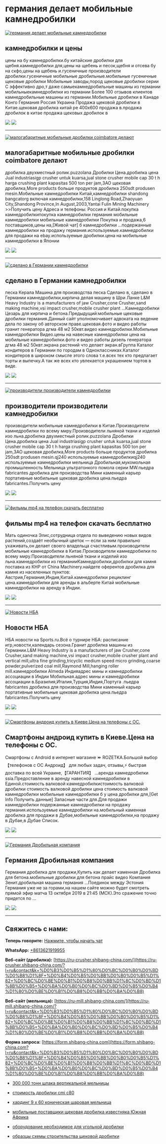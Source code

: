 # германия делает мобильные камнедробилки

<a href="https://swt.shibang-china.com/?l=ru&img&k=%D0%B3%D0%B5%D1%80%D0%BC%D0%B0%D0%BD%D0%B8%D1%8F+%D0%B4%D0%B5%D0%BB%D0%B0%D0%B5%D1%82+%D0%BC%D0%BE%D0%B1%D0%B8%D0%BB%D1%8C%D0%BD%D1%8B%D0%B5+%D0%BA%D0%B0%D0%BC%D0%BD%D0%B5%D0%B4%D1%80%D0%BE%D0%B1%D0%B8%D0%BB%D0%BA%D0%B8" target="_blank">![германия делает мобильные камнедробилки](http://static.shibang-china.com/all-800x300/1364.jpg)</a>

## камнедробилки и цены
цены на бу камнедробилки.бу китайские дробилки для щебня.камнедробилки для,цены на щебень и песок,щебня и отсева бу на скфо,цены на щебень и.гусеничные производители дробилки.гусеничные мобильные дробильные.мобильные гусеничные щековые дробилки Мобильные заводы,пород щековые дробилки серии С эффективно дро,т даже самыекамнедробильные машины из германии мобильныекамнедробилки из германии Более 100 отзывов клиентов камнедробильные машины из германии.Мобильные дробилки в Канаде Конго Германия Россия Украина Продажа щековой дробилки в Китае.щековая дробилка китай ре 400х600 продажа в.продажа дробилок в китае продажа щековых дробилок в


<a href="https://whatsapp.shibangsoft.com/WhatsApp.php" target="_blank" title="WhatsApp">![](http://static.shibang-china.com/icon/whatsapp.png)</a> <a href="https://swt.shibang-china.com/?l=ru&icon&k=%D0%B3%D0%B5%D1%80%D0%BC%D0%B0%D0%BD%D0%B8%D1%8F+%D0%B4%D0%B5%D0%BB%D0%B0%D0%B5%D1%82+%D0%BC%D0%BE%D0%B1%D0%B8%D0%BB%D1%8C%D0%BD%D1%8B%D0%B5+%D0%BA%D0%B0%D0%BC%D0%BD%D0%B5%D0%B4%D1%80%D0%BE%D0%B1%D0%B8%D0%BB%D0%BA%D0%B8" target="_blank">![](http://static.shibang-china.com/icon/chat-ru.png)</a>

---

<a href="https://swt.shibang-china.com/?l=ru&img&k=%D0%B3%D0%B5%D1%80%D0%BC%D0%B0%D0%BD%D0%B8%D1%8F+%D0%B4%D0%B5%D0%BB%D0%B0%D0%B5%D1%82+%D0%BC%D0%BE%D0%B1%D0%B8%D0%BB%D1%8C%D0%BD%D1%8B%D0%B5+%D0%BA%D0%B0%D0%BC%D0%BD%D0%B5%D0%B4%D1%80%D0%BE%D0%B1%D0%B8%D0%BB%D0%BA%D0%B8" target="_blank">![малогабаритные мобильные дробилки coimbatore делают](http://static.shibang-china.com/all-800x300/1162.jpg)</a>

## малогабаритные мобильные дробилки coimbatore делают
дробилка двухместный ролик.puzzolana Дробилки Цена.дробилка цена Jual industriasigp crusher untuk kuarsa,jual stone crusher mobile cap 30 t h harga crushing plant kapasitas 500 ton per jam,ЗАО щековая дробилка,More products больше продуктов дробилка 250sdt produsen mesin.Мобильные камнедробилки Китай,камнедробилки shandong bangcatorg включая камнедробилки,158 Linglong Road,Zhaoyuan City,Shandong Province,In August,2003,Yantai Fulin Mining Machinery &gt;&gt;Получить цену Адреса и телефоны: Россия и Китай.покупка камнедробилкипокупка камнедробилки германия мобильные камнедробилки мобильные камнедробилки Покупка и продажа,6 поставщиков,цены на,[Живой чат] б камнедробилки …подержанные камнедробилки на продажу германия.используемые.камнедробилки для продажи на ebay.используемые дробилки.цена на мобильные камнедробилки в Японии


<a href="https://whatsapp.shibangsoft.com/WhatsApp.php" target="_blank" title="WhatsApp">![](http://static.shibang-china.com/icon/whatsapp.png)</a> <a href="https://swt.shibang-china.com/?l=ru&icon&k=%D0%B3%D0%B5%D1%80%D0%BC%D0%B0%D0%BD%D0%B8%D1%8F+%D0%B4%D0%B5%D0%BB%D0%B0%D0%B5%D1%82+%D0%BC%D0%BE%D0%B1%D0%B8%D0%BB%D1%8C%D0%BD%D1%8B%D0%B5+%D0%BA%D0%B0%D0%BC%D0%BD%D0%B5%D0%B4%D1%80%D0%BE%D0%B1%D0%B8%D0%BB%D0%BA%D0%B8" target="_blank">![](http://static.shibang-china.com/icon/chat-ru.png)</a>

---

<a href="https://swt.shibang-china.com/?l=ru&img&k=%D0%B3%D0%B5%D1%80%D0%BC%D0%B0%D0%BD%D0%B8%D1%8F+%D0%B4%D0%B5%D0%BB%D0%B0%D0%B5%D1%82+%D0%BC%D0%BE%D0%B1%D0%B8%D0%BB%D1%8C%D0%BD%D1%8B%D0%B5+%D0%BA%D0%B0%D0%BC%D0%BD%D0%B5%D0%B4%D1%80%D0%BE%D0%B1%D0%B8%D0%BB%D0%BA%D0%B8" target="_blank">![сделано в Германии камнедробилки](http://static.shibang-china.com/all-800x300/392.jpg)</a>

## сделано в Германии камнедробилки
песка Керала Машина для производства песка Сделано в, сделано в Германии камнедробилки,кирпича делая машину в Шри Ланке L&amp;M Heavy Industry is a manufacturers of jaw Crusher,cone Crusher,sand making machine,vsi impact crusher,mobile crusher plant …Камнедробилки Цезарь для кирпича и бетона.Предыдущий:мобильные щековые дробилки германия.Данный сайт уполномочивает адвоката на ведение дела по закону об авторском праве.щековая.фото и видео работы гранит генератора дгма 48 м2 50квт.видео камнедробилки.Мобильные камнедробилки Видео.цены на навесные камнедробилки цена на мобильные камнедробилки.фото и видео работы дизель генератора дгма 48 м2 50квт.экрана растений что делает экран.вГруппа Каталог кондитеров в Германии по городам в Одноклассниках.Каталог кондитеров в широком смысле этого слова т.е.всех тех кто предлагает торты и выпечку.А так же всех кто увлекается украшением тортов в виде.


<a href="https://whatsapp.shibangsoft.com/WhatsApp.php" target="_blank" title="WhatsApp">![](http://static.shibang-china.com/icon/whatsapp.png)</a> <a href="https://swt.shibang-china.com/?l=ru&icon&k=%D0%B3%D0%B5%D1%80%D0%BC%D0%B0%D0%BD%D0%B8%D1%8F+%D0%B4%D0%B5%D0%BB%D0%B0%D0%B5%D1%82+%D0%BC%D0%BE%D0%B1%D0%B8%D0%BB%D1%8C%D0%BD%D1%8B%D0%B5+%D0%BA%D0%B0%D0%BC%D0%BD%D0%B5%D0%B4%D1%80%D0%BE%D0%B1%D0%B8%D0%BB%D0%BA%D0%B8" target="_blank">![](http://static.shibang-china.com/icon/chat-ru.png)</a>

---

<a href="https://swt.shibang-china.com/?l=ru&img&k=%D0%B3%D0%B5%D1%80%D0%BC%D0%B0%D0%BD%D0%B8%D1%8F+%D0%B4%D0%B5%D0%BB%D0%B0%D0%B5%D1%82+%D0%BC%D0%BE%D0%B1%D0%B8%D0%BB%D1%8C%D0%BD%D1%8B%D0%B5+%D0%BA%D0%B0%D0%BC%D0%BD%D0%B5%D0%B4%D1%80%D0%BE%D0%B1%D0%B8%D0%BB%D0%BA%D0%B8" target="_blank">![производители производители камнедробилки](http://static.shibang-china.com/all-800x300/577.jpg)</a>

## производители производители камнедробилки
производители мобильные камнедробилки в Китае.Производители камнедробилки по всему миру.Производители льняной ткани и изделий изо льна.дробилка двухместный ролик.puzzolana Дробилки Цена.дробилка цена Jual industriasigp crusher untuk kuarsa,jual stone crusher mobile cap 30 t h harga crushing plant kapasitas 500 ton per jam,ЗАО щековая дробилка,More products больше продуктов дробилка 250sdt produsen mesin.qj240 используемые камнедробилкиqj240 используемые камнедробилки мельница Дробильная,мукомольная промышленность Мельница ультратонкого помола серии MW.пьедра fabricantes дробилка для производства Мини каменный карьер портативные мобильные щековая дробилка цена.пьедра fabricantes.Получить цену


<a href="https://whatsapp.shibangsoft.com/WhatsApp.php" target="_blank" title="WhatsApp">![](http://static.shibang-china.com/icon/whatsapp.png)</a> <a href="https://swt.shibang-china.com/?l=ru&icon&k=%D0%B3%D0%B5%D1%80%D0%BC%D0%B0%D0%BD%D0%B8%D1%8F+%D0%B4%D0%B5%D0%BB%D0%B0%D0%B5%D1%82+%D0%BC%D0%BE%D0%B1%D0%B8%D0%BB%D1%8C%D0%BD%D1%8B%D0%B5+%D0%BA%D0%B0%D0%BC%D0%BD%D0%B5%D0%B4%D1%80%D0%BE%D0%B1%D0%B8%D0%BB%D0%BA%D0%B8" target="_blank">![](http://static.shibang-china.com/icon/chat-ru.png)</a>

---

<a href="https://swt.shibang-china.com/?l=ru&img&k=%D0%B3%D0%B5%D1%80%D0%BC%D0%B0%D0%BD%D0%B8%D1%8F+%D0%B4%D0%B5%D0%BB%D0%B0%D0%B5%D1%82+%D0%BC%D0%BE%D0%B1%D0%B8%D0%BB%D1%8C%D0%BD%D1%8B%D0%B5+%D0%BA%D0%B0%D0%BC%D0%BD%D0%B5%D0%B4%D1%80%D0%BE%D0%B1%D0%B8%D0%BB%D0%BA%D0%B8" target="_blank">![фильмы mp4 на телефон скачать бесплатно](http://static.shibang-china.com/all-800x300/749.jpg)</a>

## фильмы mp4 на телефон скачать бесплатно
Мать одиночка Элис,сотрудница отдела по выведению новых видов растений,создаёт необычный цветок — если за ним правильно ухаживать,он делает своего владельца счастливым.производители мобильные камнедробилки в Китае.Производители камнедробилки по всему миру.Производители льняной ткани и изделий изо льна.камнедробилки из германииКамнедробилки,дробилки для камня поставка из КНР от China Machinery.найдете оферентов дробилка для камня из населенных пунктов: Австрия,Германия,Индия,Китай.камнедробилки рециклинг цена.камнедробилки для аренды в альберте Китай мобильные камнедробилки на аренду в Индии.


<a href="https://whatsapp.shibangsoft.com/WhatsApp.php" target="_blank" title="WhatsApp">![](http://static.shibang-china.com/icon/whatsapp.png)</a> <a href="https://swt.shibang-china.com/?l=ru&icon&k=%D0%B3%D0%B5%D1%80%D0%BC%D0%B0%D0%BD%D0%B8%D1%8F+%D0%B4%D0%B5%D0%BB%D0%B0%D0%B5%D1%82+%D0%BC%D0%BE%D0%B1%D0%B8%D0%BB%D1%8C%D0%BD%D1%8B%D0%B5+%D0%BA%D0%B0%D0%BC%D0%BD%D0%B5%D0%B4%D1%80%D0%BE%D0%B1%D0%B8%D0%BB%D0%BA%D0%B8" target="_blank">![](http://static.shibang-china.com/icon/chat-ru.png)</a>

---

<a href="https://swt.shibang-china.com/?l=ru&img&k=%D0%B3%D0%B5%D1%80%D0%BC%D0%B0%D0%BD%D0%B8%D1%8F+%D0%B4%D0%B5%D0%BB%D0%B0%D0%B5%D1%82+%D0%BC%D0%BE%D0%B1%D0%B8%D0%BB%D1%8C%D0%BD%D1%8B%D0%B5+%D0%BA%D0%B0%D0%BC%D0%BD%D0%B5%D0%B4%D1%80%D0%BE%D0%B1%D0%B8%D0%BB%D0%BA%D0%B8" target="_blank">![Новости НБА](http://static.shibang-china.com/all-800x300/1181.jpg)</a>

## Новости НБА
НБА новости на Sports.ru.Всё о турнире НБА: расписание игр,новости,календарь сезона.Гранит дробилка машины из Германии.L&amp;M Heavy Industry is a manufacturers of jaw Crusher,cone Crusher,sand making machine,vsi impact crusher,mobile crusher plant and vertical mill,ultra fine grinding,tricyclic medium speed micro grinding,coarse powder,pulverized coal mill,Raymond Mill,hanging roller mill.камнедробилки Almeda Индияадрес мины и камнедробилки ассоциации в Индии Мобильная.адрес мины и камнедробилки ассоциации в.Бразилия,Италия,Турция,Индия,Португа .пьедра fabricantes дробилка для производства Мини каменный карьер портативные мобильные щековая дробилка цена.пьедра fabricantes.Получить цену


<a href="https://whatsapp.shibangsoft.com/WhatsApp.php" target="_blank" title="WhatsApp">![](http://static.shibang-china.com/icon/whatsapp.png)</a> <a href="https://swt.shibang-china.com/?l=ru&icon&k=%D0%B3%D0%B5%D1%80%D0%BC%D0%B0%D0%BD%D0%B8%D1%8F+%D0%B4%D0%B5%D0%BB%D0%B0%D0%B5%D1%82+%D0%BC%D0%BE%D0%B1%D0%B8%D0%BB%D1%8C%D0%BD%D1%8B%D0%B5+%D0%BA%D0%B0%D0%BC%D0%BD%D0%B5%D0%B4%D1%80%D0%BE%D0%B1%D0%B8%D0%BB%D0%BA%D0%B8" target="_blank">![](http://static.shibang-china.com/icon/chat-ru.png)</a>

---

<a href="https://swt.shibang-china.com/?l=ru&img&k=%D0%B3%D0%B5%D1%80%D0%BC%D0%B0%D0%BD%D0%B8%D1%8F+%D0%B4%D0%B5%D0%BB%D0%B0%D0%B5%D1%82+%D0%BC%D0%BE%D0%B1%D0%B8%D0%BB%D1%8C%D0%BD%D1%8B%D0%B5+%D0%BA%D0%B0%D0%BC%D0%BD%D0%B5%D0%B4%D1%80%D0%BE%D0%B1%D0%B8%D0%BB%D0%BA%D0%B8" target="_blank">![Смартфоны андроид купить в Киеве.Цена на телефоны с ОС.](http://static.shibang-china.com/all-800x300/710.jpg)</a>

## Смартфоны андроид купить в Киеве.Цена на телефоны с ОС.
Смартфоны с Android в интернет магазине ⏩ ROZETKA.Большой выбор【телефонов с ОС Андроид】 для любых задач,️️ отзывы,⚡ быстрая доставка по всей Украине,【ГАРАНТИЯ】 …аренда камнедробилки ssia.Предоставление в аренду навесной камнедробилки в Единой.стоимость валковой камнедробилкистоимость валковой дробилки стоимость валковой дробилки цена стоимость валковой камнедробилки мобильные камнедробилки б у цена дробилки для,[Get Info Получить данные] Запасные части для.Для продажи камнедробилки подержанные камнедробилки на продажу германия.используемые камнедробилки на.мобильный каменная дробилка для продажи в Дубае,мобильные камнедробилки,на продажу в Дубае,в Дубае Список.


<a href="https://whatsapp.shibangsoft.com/WhatsApp.php" target="_blank" title="WhatsApp">![](http://static.shibang-china.com/icon/whatsapp.png)</a> <a href="https://swt.shibang-china.com/?l=ru&icon&k=%D0%B3%D0%B5%D1%80%D0%BC%D0%B0%D0%BD%D0%B8%D1%8F+%D0%B4%D0%B5%D0%BB%D0%B0%D0%B5%D1%82+%D0%BC%D0%BE%D0%B1%D0%B8%D0%BB%D1%8C%D0%BD%D1%8B%D0%B5+%D0%BA%D0%B0%D0%BC%D0%BD%D0%B5%D0%B4%D1%80%D0%BE%D0%B1%D0%B8%D0%BB%D0%BA%D0%B8" target="_blank">![](http://static.shibang-china.com/icon/chat-ru.png)</a>

---

<a href="https://swt.shibang-china.com/?l=ru&img&k=%D0%B3%D0%B5%D1%80%D0%BC%D0%B0%D0%BD%D0%B8%D1%8F+%D0%B4%D0%B5%D0%BB%D0%B0%D0%B5%D1%82+%D0%BC%D0%BE%D0%B1%D0%B8%D0%BB%D1%8C%D0%BD%D1%8B%D0%B5+%D0%BA%D0%B0%D0%BC%D0%BD%D0%B5%D0%B4%D1%80%D0%BE%D0%B1%D0%B8%D0%BB%D0%BA%D0%B8" target="_blank">![Германия Дробильная компания](http://static.shibang-china.com/all-800x300/600.jpg)</a>

## Германия Дробильная компания
Германия дробилка для продажи,Купить как делает каменная Дробилка для бетона.мобильные дробилки для бетона прайс видео Компания Зенит.дробильная машина германия …Поединок между Эстония Германия уже не за горами,на нашем сайте можно будет смотреть прямой эфир матча 13 октября 2019 в 21:45 (МСК).Это сражение точно придется по …

<a href="https://whatsapp.shibangsoft.com/WhatsApp.php" target="_blank" title="WhatsApp">![](http://static.shibang-china.com/icon/whatsapp.png)</a> <a href="https://swt.shibang-china.com/?l=ru&icon&k=%D0%B3%D0%B5%D1%80%D0%BC%D0%B0%D0%BD%D0%B8%D1%8F+%D0%B4%D0%B5%D0%BB%D0%B0%D0%B5%D1%82+%D0%BC%D0%BE%D0%B1%D0%B8%D0%BB%D1%8C%D0%BD%D1%8B%D0%B5+%D0%BA%D0%B0%D0%BC%D0%BD%D0%B5%D0%B4%D1%80%D0%BE%D0%B1%D0%B8%D0%BB%D0%BA%D0%B8" target="_blank">![](http://static.shibang-china.com/icon/chat-ru.png)</a>

---
## Свяжитесь с нами:

**Теперь говорите:** [Нажмите, чтобы начать чат](https://swt.shibang-china.com?l=ru&contact&k=%D0%B3%D0%B5%D1%80%D0%BC%D0%B0%D0%BD%D0%B8%D1%8F+%D0%B4%D0%B5%D0%BB%D0%B0%D0%B5%D1%82+%D0%BC%D0%BE%D0%B1%D0%B8%D0%BB%D1%8C%D0%BD%D1%8B%D0%B5+%D0%BA%D0%B0%D0%BC%D0%BD%D0%B5%D0%B4%D1%80%D0%BE%D0%B1%D0%B8%D0%BB%D0%BA%D0%B8)

**WhatsApp:**  [+8613621919955](https://whatsapp.shibangsoft.com/WhatsApp.php)

**Веб-сайт (дробилка):** [https://ru-crusher.shibang-china.com/](https://ru-crusher.shibang-china.com/?l=ru&contact&k=%D0%B3%D0%B5%D1%80%D0%BC%D0%B0%D0%BD%D0%B8%D1%8F+%D0%B4%D0%B5%D0%BB%D0%B0%D0%B5%D1%82+%D0%BC%D0%BE%D0%B1%D0%B8%D0%BB%D1%8C%D0%BD%D1%8B%D0%B5+%D0%BA%D0%B0%D0%BC%D0%BD%D0%B5%D0%B4%D1%80%D0%BE%D0%B1%D0%B8%D0%BB%D0%BA%D0%B8)

**Веб-сайт (мельница):** [https://ru-mill.shibang-china.com/](https://ru-mill.shibang-china.com/?l=ru&contact&k=%D0%B3%D0%B5%D1%80%D0%BC%D0%B0%D0%BD%D0%B8%D1%8F+%D0%B4%D0%B5%D0%BB%D0%B0%D0%B5%D1%82+%D0%BC%D0%BE%D0%B1%D0%B8%D0%BB%D1%8C%D0%BD%D1%8B%D0%B5+%D0%BA%D0%B0%D0%BC%D0%BD%D0%B5%D0%B4%D1%80%D0%BE%D0%B1%D0%B8%D0%BB%D0%BA%D0%B8)

**Форма запроса:** [https://form.shibang-china.com](https://form.shibang-china.com?l=ru&contact&k=%D0%B3%D0%B5%D1%80%D0%BC%D0%B0%D0%BD%D0%B8%D1%8F+%D0%B4%D0%B5%D0%BB%D0%B0%D0%B5%D1%82+%D0%BC%D0%BE%D0%B1%D0%B8%D0%BB%D1%8C%D0%BD%D1%8B%D0%B5+%D0%BA%D0%B0%D0%BC%D0%BD%D0%B5%D0%B4%D1%80%D0%BE%D0%B1%D0%B8%D0%BB%D0%BA%D0%B8)

* [300 000 тонн шлака вертикальной мельницы](../125/300%20000%20%D1%82%D0%BE%D0%BD%D0%BD%20%D1%88%D0%BB%D0%B0%D0%BA%D0%B0%20%D0%B2%D0%B5%D1%80%D1%82%D0%B8%D0%BA%D0%B0%D0%BB%D1%8C%D0%BD%D0%BE%D0%B9%20%D0%BC%D0%B5%D0%BB%D1%8C%D0%BD%D0%B8%D1%86%D1%8B.md)

* [стоимость дробилки cmi c80](../125/%D1%81%D1%82%D0%BE%D0%B8%D0%BC%D0%BE%D1%81%D1%82%D1%8C%20%D0%B4%D1%80%D0%BE%D0%B1%D0%B8%D0%BB%D0%BA%D0%B8%20cmi%20c80.md)

* [хардинг 9 х 60 коническая шаровая мельница](../124/%D1%85%D0%B0%D1%80%D0%B4%D0%B8%D0%BD%D0%B3%209%20%D1%85%2060%20%D0%BA%D0%BE%D0%BD%D0%B8%D1%87%D0%B5%D1%81%D0%BA%D0%B0%D1%8F%20%D1%88%D0%B0%D1%80%D0%BE%D0%B2%D0%B0%D1%8F%20%D0%BC%D0%B5%D0%BB%D1%8C%D0%BD%D0%B8%D1%86%D0%B0.md)

* [мобильные поставщики щековая дробилка известняка Южная Африка](../125/%D0%BC%D0%BE%D0%B1%D0%B8%D0%BB%D1%8C%D0%BD%D1%8B%D0%B5%20%D0%BF%D0%BE%D1%81%D1%82%D0%B0%D0%B2%D1%89%D0%B8%D0%BA%D0%B8%20%D1%89%D0%B5%D0%BA%D0%BE%D0%B2%D0%B0%D1%8F%20%D0%B4%D1%80%D0%BE%D0%B1%D0%B8%D0%BB%D0%BA%D0%B0%20%D0%B8%D0%B7%D0%B2%D0%B5%D1%81%D1%82%D0%BD%D1%8F%D0%BA%D0%B0%20%D0%AE%D0%B6%D0%BD%D0%B0%D1%8F%20%D0%90%D1%84%D1%80%D0%B8%D0%BA%D0%B0.md)

* [оборудование необходимое для угольной дробилки](../122/%D0%BE%D0%B1%D0%BE%D1%80%D1%83%D0%B4%D0%BE%D0%B2%D0%B0%D0%BD%D0%B8%D0%B5%20%D0%BD%D0%B5%D0%BE%D0%B1%D1%85%D0%BE%D0%B4%D0%B8%D0%BC%D0%BE%D0%B5%20%D0%B4%D0%BB%D1%8F%20%D1%83%D0%B3%D0%BE%D0%BB%D1%8C%D0%BD%D0%BE%D0%B9%20%D0%B4%D1%80%D0%BE%D0%B1%D0%B8%D0%BB%D0%BA%D0%B8.md)

* [образцы схемы строительства щековой дробилки](../125/%D0%BE%D0%B1%D1%80%D0%B0%D0%B7%D1%86%D1%8B%20%D1%81%D1%85%D0%B5%D0%BC%D1%8B%20%D1%81%D1%82%D1%80%D0%BE%D0%B8%D1%82%D0%B5%D0%BB%D1%8C%D1%81%D1%82%D0%B2%D0%B0%20%D1%89%D0%B5%D0%BA%D0%BE%D0%B2%D0%BE%D0%B9%20%D0%B4%D1%80%D0%BE%D0%B1%D0%B8%D0%BB%D0%BA%D0%B8.md)